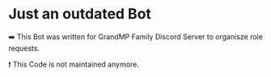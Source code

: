 # Just an outdated Bot

➡️ This Bot was written for GrandMP Family Discord Server to organisze role requests.

❗️ This Code is not maintained anymore.